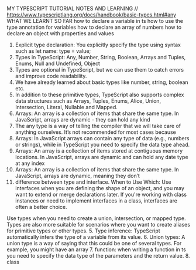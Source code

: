 MY TYPESCRIPT TUTORIAL NOTES AND LEARNING
// https://www.typescriptlang.org/docs/handbook/basic-types.html#any
WHAT WE LEARNT SO FAR
how to declare a variable in ts
how to use the type annotation for variables
how to declare an array of numbers
how to declare an object with properties and values

1. Explicit type declaration: You explicitly specify the type using syntax such as let name: type = value;
1. Types in TypeScript: Any, Number, String, Boolean, Arrays and Tuples, Enums, Null and Undefined, Object
1. Types are optional in TypeScript, but we can use them to catch errors and improve code readability.
1. We have already learned about basic types like number, string, boolean etc.
1. In addition to these primitive types, TypeScript also supports complex data structures such as Arrays, Tuples, Enums, Alice, Union, Intersection, Literal, Nullable and Mapped.
1. Arrays: An array is a collection of items that share the same type. In JavaScript, arrays are dynamic - they can hold any kind
1. The any type is a way of telling the compiler that we will take care of anything ourselves. It’s not recommended for most cases because
1. Arrays: In JavaScript arrays can contain any type of data (e.g., numbers or strings), while in TypeScript you need to specify the data type ahead.
1. Arrays: An array is a collection of items stored at contiguous memory locations. In JavaScript, arrays are dynamic and can hold any date type at any index
1. Arrays: An array is a collection of items that share the same type. In JavaScript, arrays are dynamic, meaning they don’t
1. difference between type and interface.
   When to Use Which:
   Use interfaces when you are defining the shape of an object, and you may want to extend or merge declarations later. If you're working with class instances or need to implement interfaces in a class, interfaces are often a better choice.

Use types when you need to create a union, intersection, or mapped type. Types are also more suitable for scenarios where you want to create aliases for primitive types or other types. 5. Type inference: TypeScript automatically infers the type of a variable from its value. 6. Union types: A union type is a way of saying that this could be one of several types. For example, you might have an array 7. function: when writing a function in ts you need to specify the data type of the parameters and the return value. 8. class
